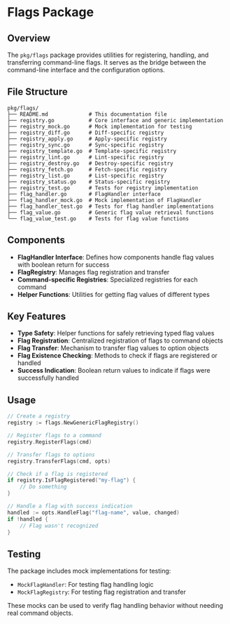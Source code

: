 # Flags Package

## Overview

The `pkg/flags` package provides utilities for registering, handling, and transferring command-line flags. It serves as the bridge between the command-line interface and the configuration options.

## File Structure

```
pkg/flags/
├── README.md             # This documentation file
├── registry.go           # Core interface and generic implementation
├── registry_mock.go      # Mock implementation for testing
├── registry_diff.go      # Diff-specific registry
├── registry_apply.go     # Apply-specific registry
├── registry_sync.go      # Sync-specific registry
├── registry_template.go  # Template-specific registry
├── registry_lint.go      # Lint-specific registry
├── registry_destroy.go   # Destroy-specific registry
├── registry_fetch.go     # Fetch-specific registry
├── registry_list.go      # List-specific registry
├── registry_status.go    # Status-specific registry
├── registry_test.go      # Tests for registry implementation
├── flag_handler.go       # FlagHandler interface
├── flag_handler_mock.go  # Mock implementation of FlagHandler
├── flag_handler_test.go  # Tests for flag handler implementations
├── flag_value.go         # Generic flag value retrieval functions
└── flag_value_test.go    # Tests for flag value functions
```

## Components

- **FlagHandler Interface**: Defines how components handle flag values with boolean return for success
- **FlagRegistry**: Manages flag registration and transfer
- **Command-specific Registries**: Specialized registries for each command
- **Helper Functions**: Utilities for getting flag values of different types

## Key Features

- **Type Safety**: Helper functions for safely retrieving typed flag values
- **Flag Registration**: Centralized registration of flags to command objects
- **Flag Transfer**: Mechanism to transfer flag values to option objects
- **Flag Existence Checking**: Methods to check if flags are registered or handled
- **Success Indication**: Boolean return values to indicate if flags were successfully handled

## Usage

```go
// Create a registry
registry := flags.NewGenericFlagRegistry()

// Register flags to a command
registry.RegisterFlags(cmd)

// Transfer flags to options
registry.TransferFlags(cmd, opts)

// Check if a flag is registered
if registry.IsFlagRegistered("my-flag") {
    // Do something
}

// Handle a flag with success indication
handled := opts.HandleFlag("flag-name", value, changed)
if !handled {
    // Flag wasn't recognized
}
```

## Testing

The package includes mock implementations for testing:

- `MockFlagHandler`: For testing flag handling logic
- `MockFlagRegistry`: For testing flag registration and transfer

These mocks can be used to verify flag handling behavior without needing real command objects.

